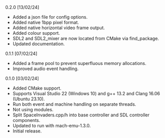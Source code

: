 0.2.0 [13/02/24]
* Added a json file for config options.
* Added native 1bpp pixel format.
* Added native horizontal video frame output.
* Added colour support.
* SDL2 and SDL2_mixer are now located from CMake
  via find_package.
* Updated documentation.

0.1.1 [07/02/24]
* Added a frame pool to prevent superfluous memory
  allocations.
* Improved audio event handling.

0.1.0 [03/02/24]
* Added CMake support.
* Supports Visual Studio 22 (Windows 10) and
  g++ 13.2 and Clang 16.06 (Ubuntu 23.10).
* Run both event and machine handling on separate threads.
* Not using modules.
* Split SpaceInvaders.cpp/h into base controller and
  SDL controller components.
* Updated to run with mach-emu-1.3.0.
* Initial release.
